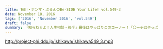 ```yaml
---
title: 石川・ホンマ・ぶるんのBe-SIDE Your Life! vol.549-3
date: November 18, 2016
tags: ['2016', 'November 2016', 'vol.549']
draft: false
summary: 「知らねぇよ！人生相談・後半」最後はやっぱりこのコーナー！「〇ーチはやっぱりビー×だな！」SAITO
---
```


http://project-phi.ddo.jp/ishikawa/ishikawa549_3.mp3
